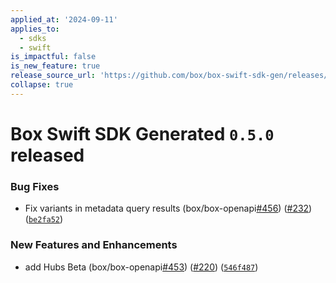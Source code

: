 ```yaml
---
applied_at: '2024-09-11'
applies_to:
  - sdks
  - swift
is_impactful: false
is_new_feature: true
release_source_url: 'https://github.com/box/box-swift-sdk-gen/releases/tag/0.5.0'
collapse: true
---
```


# Box Swift SDK Generated `0.5.0` released

### Bug Fixes

* Fix variants in metadata query results (box/box-openapi[#456][1]) ([#232][2]) ([`be2fa52`][3])

### New Features and Enhancements

* add Hubs Beta (box/box-openapi[#453][4]) ([#220][5]) ([`546f487`][6])

[1]: https://github.com/box/box-codegen/issues/456

[2]: https://github.com/box/box-codegen/issues/232

[3]: https://github.com/box/box-codegen/commit/be2fa52bb0d086f6c9b20fd5c3bdcad4b98f3f37

[4]: https://github.com/box/box-codegen/issues/453

[5]: https://github.com/box/box-codegen/issues/220

[6]: https://github.com/box/box-codegen/commit/546f487bde9dae2407ff65620eb6e6a81e45b149
